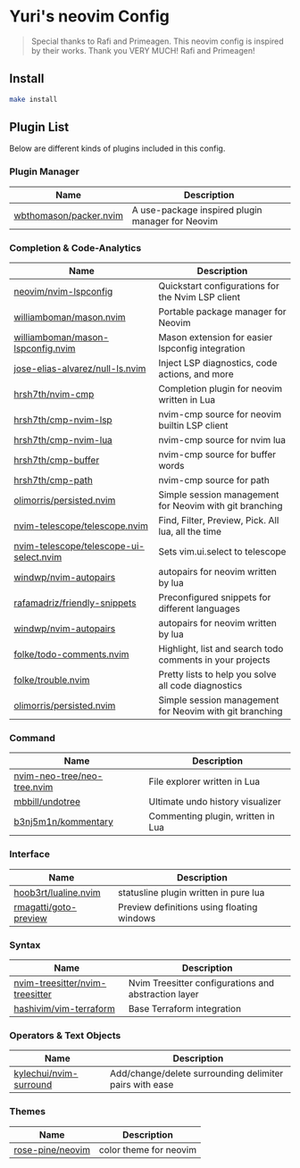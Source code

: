 # Yuri's neovim Config

> Special thanks to Rafi and Primeagen. This neovim config is
> inspired by their works. Thank you VERY MUCH! Rafi and Primeagen!


## Install
```bash
make install
```

## Plugin List
Below are different kinds of plugins included in this config.

### Plugin Manager
| Name | Description |
| ---- | ----------- |
| [wbthomason/packer.nvim] | A use-package inspired plugin manager for Neovim

### Completion & Code-Analytics

| Name | Description |
| ---- | ----------- |
| [neovim/nvim-lspconfig] | Quickstart configurations for the Nvim LSP client
| [williamboman/mason.nvim] | Portable package manager for Neovim
| [williamboman/mason-lspconfig.nvim] | Mason extension for easier lspconfig integration
| [jose-elias-alvarez/null-ls.nvim] | Inject LSP diagnostics, code actions, and more
| [hrsh7th/nvim-cmp] | Completion plugin for neovim written in Lua
| [hrsh7th/cmp-nvim-lsp] | nvim-cmp source for neovim builtin LSP client
| [hrsh7th/cmp-nvim-lua] | nvim-cmp source for nvim lua
| [hrsh7th/cmp-buffer] | nvim-cmp source for buffer words
| [hrsh7th/cmp-path] | nvim-cmp source for path
| [olimorris/persisted.nvim] | Simple session management for Neovim with git branching
| [nvim-telescope/telescope.nvim] | Find, Filter, Preview, Pick. All lua, all the time
| [nvim-telescope/telescope-ui-select.nvim] | Sets vim.ui.select to telescope
| [windwp/nvim-autopairs] | autopairs for neovim written by lua
| [rafamadriz/friendly-snippets] | Preconfigured snippets for different languages
| [windwp/nvim-autopairs] | autopairs for neovim written by lua
| [folke/todo-comments.nvim] | Highlight, list and search todo comments in your projects
| [folke/trouble.nvim] | Pretty lists to help you solve all code diagnostics
| [olimorris/persisted.nvim] | Simple session management for Neovim with git branching


### Command

| Name | Description |
| ---- | ----------- |
| [nvim-neo-tree/neo-tree.nvim] | File explorer written in Lua
| [mbbill/undotree] | Ultimate undo history visualizer
| [b3nj5m1n/kommentary] | Commenting plugin, written in Lua

### Interface
| Name | Description |
| ---- | ----------- |
| [hoob3rt/lualine.nvim] | statusline plugin written in pure lua
| [rmagatti/goto-preview] | Preview definitions using floating windows



### Syntax

| Name | Description |
| ---- | ----------- |
| [nvim-treesitter/nvim-treesitter] | Nvim Treesitter configurations and abstraction layer
| [hashivim/vim-terraform] | Base Terraform integration


### Operators & Text Objects

| Name           | Description
| -------------- | ----------------------
| [kylechui/nvim-surround] | Add/change/delete surrounding delimiter pairs with ease

### Themes
| Name | Description |
| ---- | ----------- |
| [rose-pine/neovim] | color theme for neovim


[folke/lsp-colors.nvim]: https://github.com/folke/lsp-colors.nvim
[nvim-lua/plenary.nvim]: https://github.com/nvim-lua/plenary.nvim
[kyazdani42/nvim-web-devicons]: https://github.com/kyazdani42/nvim-web-devicons
[nathom/filetype.nvim]: https://github.com/nathom/filetype.nvim
[hashivim/vim-terraform]: https://github.com/hashivim/vim-terraform

[nvim-neo-tree/neo-tree.nvim]: https://github.com/nvim-neo-tree/neo-tree.nvim
[mbbill/undotree]: https://github.com/mbbill/undotree
[b3nj5m1n/kommentary]: https://github.com/b3nj5m1n/kommentary
[windwp/nvim-spectre]: https://github.com/windwp/nvim-spectre

[hoob3rt/lualine.nvim]: https://github.com/hoob3rt/lualine.nvim
[lewis6991/gitsigns.nvim]: https://github.com/lewis6991/gitsigns.nvim
[norcalli/nvim-colorizer.lua]: https://github.com/norcalli/nvim-colorizer.lua
[rmagatti/goto-preview]: https://github.com/rmagatti/goto-preview

[neovim/nvim-lspconfig]: https://github.com/neovim/nvim-lspconfig
[williamboman/mason.nvim]: https://github.com/williamboman/mason.nvim
[williamboman/mason-lspconfig.nvim]: https://github.com/williamboman/mason-lspconfig.nvim
[kosayoda/nvim-lightbulb]: https://github.com/kosayoda/nvim-lightbulb
[folke/neodev.nvim]: https://github.com/folke/neodev.nvim
[jose-elias-alvarez/null-ls.nvim]: https://github.com/jose-elias-alvarez/null-ls.nvim
[hrsh7th/nvim-cmp]: https://github.com/hrsh7th/nvim-cmp
[hrsh7th/cmp-nvim-lsp]: https://github.com/hrsh7th/cmp-nvim-lsp
[hrsh7th/cmp-nvim-lua]: https://github.com/hrsh7th/cmp-nvim-lua
[hrsh7th/cmp-buffer]: https://github.com/hrsh7th/cmp-buffer
[hrsh7th/cmp-vsnip]: https://github.com/hrsh7th/cmp-vsnip
[hrsh7th/cmp-path]: https://github.com/hrsh7th/cmp-path
[hrsh7th/cmp-emoji]: https://github.com/hrsh7th/cmp-emoji
[hrsh7th/vim-vsnip]: https://github.com/hrsh7th/vim-vsnip
[hrsh7th/vim-vsnip-integ]: https://github.com/hrsh7th/vim-vsnip-integ
[rafamadriz/friendly-snippets]: https://github.com/rafamadriz/friendly-snippets
[windwp/nvim-autopairs]: https://github.com/windwp/nvim-autopairs
[folke/todo-comments.nvim]: https://github.com/folke/todo-comments.nvim
[folke/trouble.nvim]: https://github.com/folke/trouble.nvim
[nvim-telescope/telescope.nvim]: https://github.com/nvim-telescope/telescope.nvim
[nvim-telescope/telescope-ui-select.nvim]: https://github.com/nvim-telescope/telescope-ui-select.nvim
[olimorris/persisted.nvim]: https://github.com/olimorris/persisted.nvim

[nvim-treesitter/nvim-treesitter]: https://github.com/nvim-treesitter/nvim-treesitter
[kylechui/nvim-surround]: https://github.com/kylechui/nvim-surround

[wbthomason/packer.nvim]: https://github.com/wbthomason/packer.nvim
[rose-pine/neovim]: https://github.com/rose-pine/neovim
